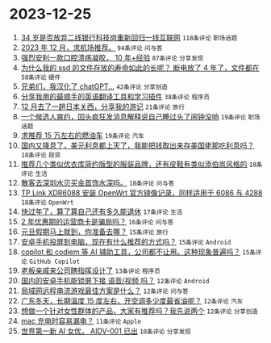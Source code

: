 # 2023-12-25

1. [34 岁是否放弃二线银行科技岗重新回归一线互联网](https://www.v2ex.com/t/1003097) `118条评论` `职场话题`
1. [2023 年 12 月，求机场推荐。](https://www.v2ex.com/t/1003117) `94条评论` `问与答`
1. [强烈安利一款口腔溃疡凝胶， 10 年+经验](https://www.v2ex.com/t/1003115) `87条评论` `分享发现`
1. [为什么我的 ssd 的文件存放的寿命如此的长呢？ 断电放了 4 年了，文件都在](https://www.v2ex.com/t/1003087) `58条评论` `硬件`
1. [兄弟们，我汉化了 chatGPT...](https://www.v2ex.com/t/1003096) `42条评论` `分享创造`
1. [分享我用的最顺手的英语翻译工具和学习插件](https://www.v2ex.com/t/1003094) `38条评论` `程序员`
1. [12 月去了一趟日本关西，分享我的游记](https://www.v2ex.com/t/1003185) `21条评论` `旅行`
1. [一个候选人爽约，回头疯狂发消息解释说自己睡过头了闹钟没响](https://www.v2ex.com/t/1003196) `19条评论` `职场话题`
1. [求推荐 15 万左右的燃油车](https://www.v2ex.com/t/1003162) `19条评论` `汽车`
1. [国内又降息了，美元利息都上天了，我能把钱取出来存美国佬那吃利息吗？](https://www.v2ex.com/t/1003156) `18条评论` `投资`
1. [推荐几个类似优衣库简约版型的服装品牌，还有皮鞋有类似添伯岚风格的](https://www.v2ex.com/t/1003106) `18条评论` `生活`
1. [散客去深圳水贝买金首饰水深吗。](https://www.v2ex.com/t/1003095) `18条评论` `问与答`
1. [TP Link XDR6088 安装 OpenWrt 官方镜像记录，同样适用于 6086 与 4288](https://www.v2ex.com/t/1003091) `18条评论` `OpenWrt`
1. [快过年了，算了算自己还有多久能退休](https://www.v2ex.com/t/1003172) `17条评论` `生活`
1. [2 年优惠期的运营商卡是骗局吗？](https://www.v2ex.com/t/1003129) `16条评论` `问与答`
1. [元旦假期马上就到，你准备去哪？](https://www.v2ex.com/t/1003143) `15条评论` `旅行`
1. [安卓手机投屏到电脑，现在有什么推荐的方式吗？](https://www.v2ex.com/t/1003093) `15条评论` `Android`
1. [copilot 和 codiem 等 AI 辅助工具，公司都不让用。这种现象普遍吗？](https://www.v2ex.com/t/1003088) `15条评论` `GitHub Copilot`
1. [老板亲戚来公司瞎指挥设计了](https://www.v2ex.com/t/1003184) `13条评论` `程序员`
1. [国内的安卓手机能锁屏下接 语音/视频 吗？](https://www.v2ex.com/t/1003181) `12条评论` `Android`
1. [局域网远程串流游戏最佳方案是什么？](https://www.v2ex.com/t/1003159) `12条评论` `问与答`
1. [广东冬天，长期温度 15 度左右，开空调多少度最省油呢？](https://www.v2ex.com/t/1003147) `12条评论` `汽车`
1. [想做一个针对女性群体的产品，大家有推荐吗？我先说两个](https://www.v2ex.com/t/1003098) `12条评论` `分享创造`
1. [mac 充电时容易漏电？](https://www.v2ex.com/t/1003133) `11条评论` `Apple`
1. [世界第一新 AI 女优， AIDV-001 已出](https://www.v2ex.com/t/1003179) `10条评论` `分享发现`
